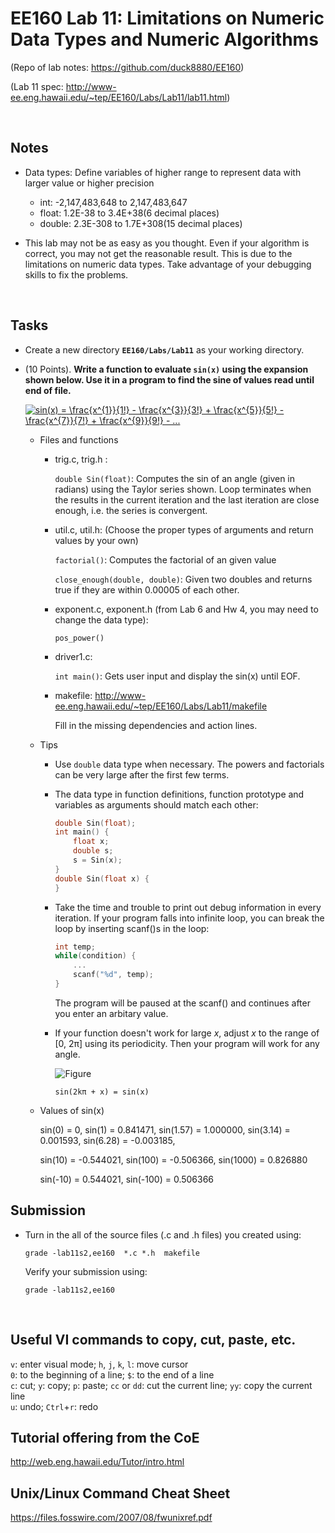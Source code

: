 # EE160 Lab 11: Limitations on Numeric Data Types and Numeric Algorithms 

(Repo of lab notes: <https://github.com/duck8880/EE160>)

(Lab 11 spec: http://www-ee.eng.hawaii.edu/~tep/EE160/Labs/Lab11/lab11.html)

​     

## Notes

- Data types: Define variables of higher range to represent data with larger value or higher precision

  - int: -2,147,483,648 to 2,147,483,647
  - float: 1.2E-38 to 3.4E+38(6 decimal places)
  - double: 2.3E-308 to 1.7E+308(15 decimal places)
- This lab may not be as easy as you thought. Even if your algorithm is correct, you may not get the reasonable result. This is due to the limitations on numeric data types. Take advantage of your debugging skills to fix the problems.


​     

## Tasks

- Create a new directory **`EE160/Labs/Lab11`** as your working directory.

- (10 Points). **Write a function to evaluate `sin(x)` using the expansion shown below. Use it in a program to find the sine of values read until end of file.**

    <a href="https://www.codecogs.com/eqnedit.php?latex=sin(x)&space;=&space;\frac{x^{1}}{1!}&space;-&space;\frac{x^{3}}{3!}&space;&plus;&space;\frac{x^{5}}{5!}&space;-&space;\frac{x^{7}}{7!}&space;&plus;&space;\frac{x^{9}}{9!}&space;-&space;..." target="_blank"><img src="https://latex.codecogs.com/gif.latex?sin(x)&space;=&space;\frac{x^{1}}{1!}&space;-&space;\frac{x^{3}}{3!}&space;&plus;&space;\frac{x^{5}}{5!}&space;-&space;\frac{x^{7}}{7!}&space;&plus;&space;\frac{x^{9}}{9!}&space;-&space;..." title="sin(x) = \frac{x^{1}}{1!} - \frac{x^{3}}{3!} + \frac{x^{5}}{5!} - \frac{x^{7}}{7!} + \frac{x^{9}}{9!} - ..." /></a>

    - Files and functions
      - trig.c, trig.h : 

        `double Sin(float)`: Computes the sin of an angle (given in radians) using the Taylor series shown. Loop terminates when the results in the current iteration and the last iteration are close enough, i.e. the series is convergent.

      - util.c, util.h: (Choose the proper types of arguments and return values by your own)

        `factorial()`: Computes the factorial of an given value

         `close_enough(double, double)`: Given two doubles and returns true if they are within 0.00005 of each other.

      - exponent.c, exponent.h (from Lab 6 and Hw 4, you may need to change the data type): 

        `pos_power()`

      - driver1.c: 

        `int main()`: Gets user input and display the sin(x) until EOF.

      - makefile: <http://www-ee.eng.hawaii.edu/~tep/EE160/Labs/Lab11/makefile>

        Fill in the missing dependencies and action lines.

    - Tips

      - Use `double` data type when necessary. The powers and factorials can be very large after the first few terms.

      - The data type in function definitions, function prototype and variables as arguments should match each other:

        ```c
        double Sin(float);
        int main() {
            float x;
            double s;
            s = Sin(x);
        }
        double Sin(float x) {
        }
        ```

      - Take the time and trouble to print out debug information in every iteration. If your program falls into infinite loop, you can break the loop by inserting scanf()s in the loop:

        ```c
        int temp;
        while(condition) {
            ...
            scanf("%d", temp);
        }
        ```
        The program will be paused at the scanf() and continues after you enter an arbitary value.

      - If your function doesn't work for large *x*, adjust *x* to the range of [0, 2π] using its periodicity. Then your program will work for any angle.

        ![Figure](https://mathbitsnotebook.com/Algebra2/TrigGraphs/unitcircle1N.jpg)

        `sin(2kπ + x) = sin(x)`

    - Values of sin(x)

      sin(0) = 0, sin(1) = 0.841471, sin(1.57) = 1.000000, sin(3.14) = 0.001593, sin(6.28) = -0.003185,

      sin(10) = -0.544021, sin(100) = -0.506366, sin(1000) = 0.826880

      sin(-10) = 0.544021,  sin(-100) = 0.506366



   

## Submission

- Turn in the all of the source files (.c and .h files) you created using:

  `grade -lab11s2,ee160  *.c *.h  makefile`  

  Verify your submission using:

  `grade -lab11s2,ee160`  


   ​

## Useful VI commands to copy, cut, paste, etc.

  `v`: enter visual mode;    `h`, `j`, `k`, `l`: move cursor  
  `0`: to the beginning of a line;    `$`: to the end of a line  
  `c`: cut;    `y`: copy;    `p`: paste;    `cc` or `dd`: cut the current line;    `yy`: copy the current line  
  `u`: undo;    `Ctrl`+`r`: redo
   ​

## Tutorial offering from the CoE

<http://web.eng.hawaii.edu/Tutor/intro.html>
   ​

## Unix/Linux Command Cheat Sheet

<https://files.fosswire.com/2007/08/fwunixref.pdf>
